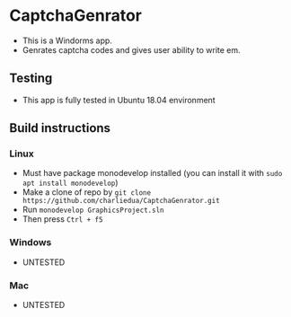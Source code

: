 # CaptchaGenrator

  * This is a Windorms app.
  * Genrates captcha codes and gives user ability to write em.

## Testing
  * This app is fully tested in Ubuntu 18.04 environment

## Build instructions
### Linux
  * Must have package monodevelop installed (you can install it with `sudo apt install monodevelop`)
  * Make a clone of repo by `git clone https://github.com/charliedua/CaptchaGenrator.git`
  * Run `monodevelop GraphicsProject.sln`
  * Then press `Ctrl + f5`

### Windows
  * UNTESTED
### Mac
  * UNTESTED
